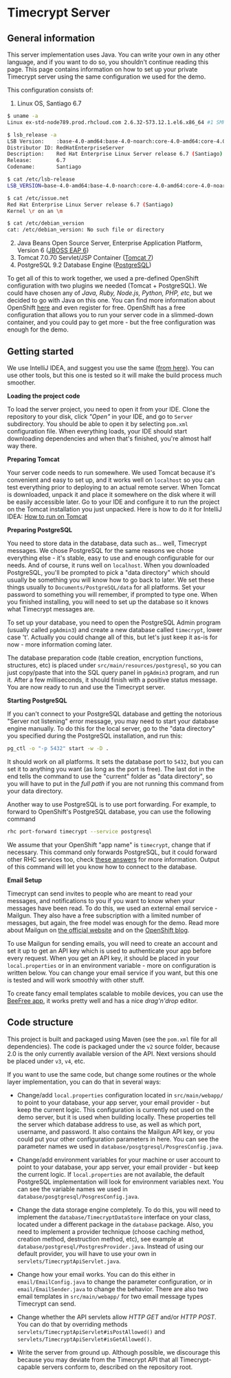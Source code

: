 Timecrypt Server
================

General information
-------------------

This server implementation uses Java. You can write your own in any other language, and if you
want to do so, you shouldn't continue reading this page. This page contains information on how
to set up your private Timecrypt server using the same configuration we used for the demo.

This configuration consists of:

1. Linux OS, Santiago 6.7
```bash
$ uname -a
Linux ex-std-node789.prod.rhcloud.com 2.6.32-573.12.1.el6.x86_64 #1 SMP Mon Nov 23 12:55:32 EST 2015 x86_64 x86_64 x86_64 GNU/Linux

$ lsb_release -a
LSB Version:    :base-4.0-amd64:base-4.0-noarch:core-4.0-amd64:core-4.0-noarch:graphics-4.0-amd64:graphics-4.0-noarch:printing-4.0-amd64:printing-4.0-noarch
Distributor ID: RedHatEnterpriseServer
Description:    Red Hat Enterprise Linux Server release 6.7 (Santiago)
Release:        6.7
Codename:       Santiago

$ cat /etc/lsb-release
LSB_VERSION=base-4.0-amd64:base-4.0-noarch:core-4.0-amd64:core-4.0-noarch:graphics-4.0-amd64:graphics-4.0-noarch:printing-4.0-amd64:printing-4.0-noarch

$ cat /etc/issue.net
Red Hat Enterprise Linux Server release 6.7 (Santiago)
Kernel \r on an \m

$ cat /etc/debian_version
cat: /etc/debian_version: No such file or directory
```
2. Java Beans Open Source Server, Enterprise Application Platform, Version 6
([JBOSS EAP 6](http://developers.redhat.com/products/eap/download/ "Download"))
3. Tomcat 7.0.70 Servlet/JSP Container
([Tomcat 7](https://tomcat.apache.org/tomcat-7.0-doc/index.html "Information"))
4. PostgreSQL 9.2 Database Engine
([PostgreSQL](https://www.postgresql.org/about/ "About"))

To get all of this to work together, we used a pre-defined OpenShift configuration with two
plugins we needed (Tomcat + PostgreSQL). We could have chosen any of _Java, Ruby, Node.js, Python,
PHP, etc_, but we decided to go with Java on this one. You can find more information about
OpenShift [here](https://www.openshift.com/features/ "Features") and even register for free.
OpenShift has a free configuration that allows you to run your server code in a slimmed-down
container, and you could pay to get more - but the free configuration was enough for the demo.

Getting started
---------------

We use IntelliJ IDEA, and suggest you use the same
([from here](https://www.jetbrains.com/idea/ "Download")). You can use other tools, but this
one is tested so it will make the build process much smoother.

**Loading the project code**

To load the server project, you need to open it from your IDE. Clone the repository to your disk,
click _"Open"_ in your IDE, and go to `Server` subdirectory. You should be able to open it by
selecting `pom.xml` configuration file. When everything loads, your IDE should start downloading
dependencies and when that's finished, you're almost half way there.

**Preparing Tomcat**

Your server code needs to run somewhere. We used Tomcat because it's convenient and easy to set
up, and it works well on `localhost` so you can test everything prior to deploying to an actual
remote server. When Tomcat is downloaded, unpack it and place it somewhere on the disk where it
will be easily accessible later. Go to your IDE and configure it to run the project on the
Tomcat installation you just unpacked. Here is how to do it for IntelliJ IDEA:
[How to run on Tomcat](https://www.jetbrains.com/help/idea/2016.2/defining-application-servers-in-intellij-idea.html)

**Preparing PostgreSQL**

You need to store data in the database, data such as... well, Timecrypt messages. We chose
PostgreSQL for the same reasons we chose everything else - it's stable, easy to use and enough
configurable for our needs. And of course, it runs well on `localhost`. When you downloaded
PostgreSQL, you'll be prompted to pick a "data directory" which should usually be something
you will know how to go back to later. We set these things usually to `Documents/PostgreSQL/data`
for all platforms. Set your password to something you will remember, if prompted to type one.
When you finished installing, you will need to set up the database so it knows what Timecrypt
messages are.

To set up your database, you need to open the PostgreSQL Admin program (usually called `pgAdmin3`)
and create a new database called `timecrypt`, lower case 't'. Actually you could change all of
this, but let's just keep it as-is for now - more information coming later.

The database preparation code (table creation, encryption functions, structures, etc) is placed
under `src/main/resources/postgresql`, so you can just copy/paste that into the SQL query panel
in `pgAdmin3` program, and run it. After a few milliseconds, it should finish with a positive
status message. You are now ready to run and use the Timecrypt server.

**Starting PostgreSQL**

If you can't connect to your PostgreSQL database and getting the notorious "Server not listening"
error message, you may need to start your database engine manually. To do this for the local
server, go to the "data directory" you specified during the PostgreSQL installation, and run this:
```bash
pg_ctl -o "-p 5432" start -w -D .
```
It should work on all platforms. It sets the database port to `5432`, but you can set it to
anything you want (as long as the port is free). The last dot in the end tells the command to
use the "current" folder as "data directory", so you will have to put in the _full path_ if you
are not running this command from your data directory.

Another way to use PostgreSQL is to use port forwarding. For example, to forward to OpenShift's
PostgreSQL database, you can use the following command
```bash
rhc port-forward timecrypt --service postgresql
```
We assume that your OpenShift "app name" is `timecrypt`, change that if necessary. This command
only forwards PostgreSQL, but it could forward other RHC services too, check
[these answers](http://stackoverflow.com/questions/20960407/openshift-how-to-connect-to-postgresql-from-my-pc)
for more information. Output of this command will let you know how to connect to the database.

**Email Setup**

Timecrypt can send invites to people who are meant to read your messages, and notifications to you
if you want to know when your messages have been read. To do this, we used an external email
service - Mailgun. They also have a free subscription with a limited number of messages, but
again, the free model was enough for the demo. Read more about Mailgun on
[the official website](https://mailgun.com "Mailgun") and on the
[OpenShift blog](https://blog.openshift.com/email-in-the-cloud-with-mailgun/ "Blog page").

To use Mailgun for sending emails, you will need to create an account and set it up to get an
API key which is used to authenticate your app before every request. When you get an API key,
it should be placed in your `local.properties` or in an environment variable - more on
configuration is written below. You can change your email service if you want, but this one is
tested and will work smoothly with other stuff.

To create fancy email templates scalable to mobile devices, you can use the
[BeeFree app](https://beefree.io/ "Template creator"), it works pretty well and has a nice
_drag'n'drop_ editor.

Code structure
--------------

This project is built and packaged using Maven (see the `pom.xml` file for all dependencies).
The code is packaged under the `v2` source folder, because 2.0 is the only currently available
version of the API. Next versions should be placed under `v3`, `v4`, etc.

If you want to use the same code, but change some routines or the whole layer implementation,
you can do that in several ways:

* Change/add `local.properties` configuration located in `src/main/webapp/` to point to your
database, your app server, your email provider - but keep the current logic. This configuration
is currently not used on the demo server, but it is used when building locally. These properties
tell the server which database address to use, as well as which port, username, and password. It
also contains the Mailgun API key, or you could put your other configuration parameters in here.
You can see the parameter names we used in `database/posgtgresql/PosgresConfig.java`.

* Change/add environment variables for your machine or user account to point to your database,
your app server, your email provider - but keep the current logic. If `local.properties` are
not available, the default PostgreSQL implementation will look for environment variables next.
You can see the variable names we used in `database/posgtgresql/PosgresConfig.java`.

* Change the data storage engine completely. To do this, you will need to implement the
`database/TimecryptDataStore` interface on your class, located under a different package in the
`database` package. Also, you need to implement a provider technique (choose caching method,
creation method, destruction method, etc), see example at
`database/postgresql/PostgresProvider.java`. Instead of using our default provider, you will
have to use your own in `servlets/TimecryptApiServlet.java`.

* Change how your email works. You can do this either in `email/EmailConfig.java` to change
the parameter configuration, or in `email/EmailSender.java` to change the behavior. There are
also two email templates in `src/main/webapp/` for two email message types Timecrypt can send.

* Change whether the API servlets allow _HTTP GET_ and/or _HTTP POST_. You can do that by
overriding methods `servlets/TimecryptApiServlet#isPostAllowed()` and
`servlets/TimecryptApiServlet#isGetAllowed()`.

* Write the server from ground up. Although possible, we discourage this because you may deviate
from the Timecrypt API that all Timecrypt-capable servers conform to, described on the
repository root.